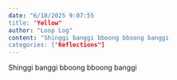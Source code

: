 ```yaml
---
date: "6/18/2025 9:07:55
title: "Yellow"
author: "Loop Log"
content: "Shinggi banggi bboong bboong banggi
categories: ["Reflections"]
---
```


Shinggi banggi bboong bboong banggi
